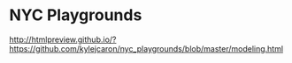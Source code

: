 # NYC Playgrounds

http://htmlpreview.github.io/?https://github.com/kylejcaron/nyc_playgrounds/blob/master/modeling.html